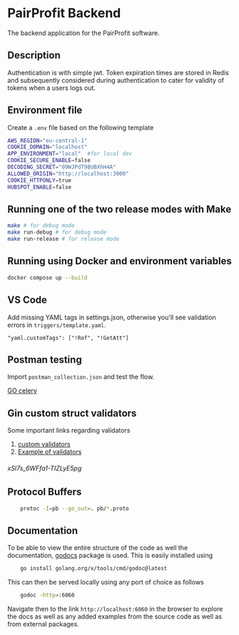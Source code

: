 PairProfit Backend
===
The  backend application for the PairProfit software.
## Description
Authentication is with simple jwt. Token expiration times are stored in Redis and subsequently considered during authentication to cater for validity of tokens when a users logs out.
## Environment file
Create a `.env` file based on the following template
```bash
AWS_REGION="eu-central-1"
COOKIE_DOMAIN="localhost"
APP_ENVIRONMENT="local"  #for local dev
COOKIE_SECURE_ENABLE=false
DECODING_SECRET="09WJPdT9BUBXhH4A"
ALLOWED_ORIGIN="http://localhost:3000"
COOKIE_HTTPONLY=true
HUBSPOT_ENABLE=false
```

## Running one of the two release modes with Make
```bash
make # for debug mode
make run-debug # for debug mode
make run-release # for release mode
```

## Running using Docker and environment variables
```bash
docker compose up --build
```

## VS Code
Add missing YAML tags in settings.json, otherwise you'll see validation errors in `triggers/template.yaml`.
```
"yaml.customTags": ["!Ref", "!GetAtt"]
```

## Postman testing
Import `postman_collection.json` and test the flow.

[GO celery](https://github.com/gocelery/gocelery/tree/master/example)

## Gin custom struct validators
Some important links regarding validators
1. [custom validators](https://github.com/gin-gonic/gin#custom-validators)
2. [Example of validators](https://blog.logrocket.com/gin-binding-in-go-a-tutorial-with-examples/)
###### xSI7s_6WFfa1-TIZLyE5pg

## Protocol Buffers
```bash
    protoc -I=pb --go_out=. pb/*.proto
```

## Documentation
To be able to view the entire structure of the code as well the documentation, [godocs](https://pkg.go.dev/golang.org/x/tools/cmd/godoc) package is used. 
This is easily installed using 
```bash
    go install golang.org/x/tools/cmd/godoc@latest
```
This can then be served locally using any port of choice as follows
```bash
    godoc -http=:6060
```
Navigate then to the link `http://localhost:6060` in the browser to explore the docs as well as any added examples from the source code as well as from external packages.
